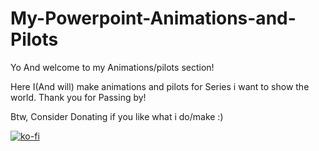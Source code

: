 # My-Powerpoint-Animations-and-Pilots

Yo And welcome to my Animations/pilots section!

Here I(And will) make animations and pilots for Series i want to show the world.
Thank you for Passing by!

Btw, Consider Donating if you like what i do/make :)


[![ko-fi](https://ko-fi.com/img/githubbutton_sm.svg)](https://ko-fi.com/V7V24DIFX)

